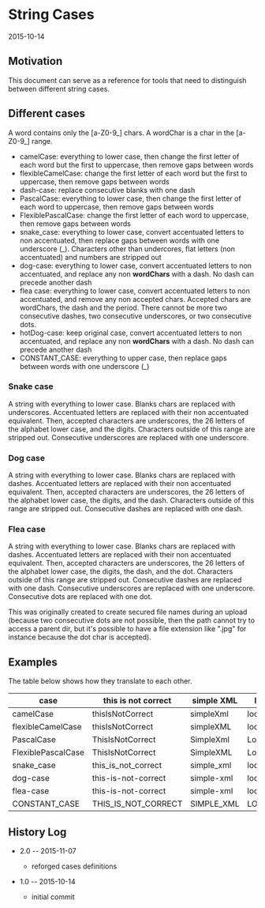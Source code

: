 String Cases
==========================
2015-10-14



Motivation
--------------

This document can serve as a reference for tools that need to distinguish between different string cases.




Different cases
-----------------------


A word contains only the [a-Z0-9_] chars.
A wordChar is a char in the [a-Z0-9_] range.




- camelCase: everything to lower case, then change the first letter of each word but the first to uppercase, then remove gaps between words  
- flexibleCamelCase: change the first letter of each word but the first to uppercase, then remove gaps between words  
- dash-case: replace consecutive blanks with one dash
- PascalCase: everything to lower case, then change the first letter of each word to uppercase, then remove gaps between words
- FlexiblePascalCase: change the first letter of each word to uppercase, then remove gaps between words 
- snake_case: everything to lower case, convert accentuated letters to non accentuated, then replace gaps between words with one underscore (_). Characters other than undercores, flat letters (non accentuated) and numbers are stripped out
- dog-case: everything to lower case, convert accentuated letters to non accentuated, and replace any non **wordChars** with a dash. No dash can precede another dash
- flea case: everything to lower case, convert accentuated letters to non accentuated, and remove any non accepted chars. Accepted chars are wordChars, the dash and the period. There cannot be more two consecutive dashes, two consecutive underscores, or two consecutive dots.
- hotDog-case: keep original case, convert accentuated letters to non accentuated, and replace any non **wordChars** with a dash. No dash can precede another dash
- CONSTANT_CASE: everything to upper case, then replace gaps between words with one underscore (_)


### Snake case

A string with everything to lower case.
Blanks chars are replaced with underscores.
Accentuated letters are replaced with their non accentuated equivalent.
Then, accepted characters are underscores, the 26 letters of the alphabet lower case, and the digits.
Characters outside of this range are stripped out.
Consecutive underscores are replaced with one underscore.


### Dog case

A string with everything to lower case.
Blanks chars are replaced with dashes.
Accentuated letters are replaced with their non accentuated equivalent.
Then, accepted characters are underscores, the 26 letters of the alphabet lower case, the digits, and the dash.
Characters outside of this range are stripped out.
Consecutive dashes are replaced with one dash.


### Flea case

A string with everything to lower case.
Blanks chars are replaced with dashes.
Accentuated letters are replaced with their non accentuated equivalent.
Then, accepted characters are underscores, the 26 letters of the alphabet lower case, the digits, the dash, and the dot.
Characters outside of this range are stripped out.
Consecutive dashes are replaced with one dash.
Consecutive underscores are replaced with one underscore.
Consecutive dots are replaced with one dot.

This was originally created to create secured file names during an upload (because two consecutive dots are not possible,
then the path cannot try to access a parent dir, but it's possible to have a file extension like ".jpg" for instance
because the dot char is accepted).






Examples
-------------

The table below shows how they translate to each other.


case        |   this is not correct |  simple XML  |  local db 2 remote   |    XML element
------------| --------------------- | -------------------  | ------------ |  ---------------  
camelCase   |   thisIsNotCorrect   | simpleXml  |  localDb2Remote   |     xmlElement
flexibleCamelCase |  thisIsNotCorrect   |  simpleXML  |  localDb2Remote  | XMLElement
PascalCase   |   ThisIsNotCorrect   | SimpleXml  |  LocalDb2Remote   |   XmlElement 
FlexiblePascalCase   | ThisIsNotCorrect  |  SimpleXML  |  LocalDb2Remote  | XMLElement 
snake_case  |   this_is_not_correct  |  simple_xml  |  local_db_2_remote  | xml_element
dog-case  |   this-is-not-correct  |  simple-xml  |  local-db-2-remote  | xml-element
flea-case  |   this-is-not-correct  |  simple-xml  |  local-db-2-remote  | xml-element
CONSTANT_CASE  |  THIS_IS_NOT_CORRECT  |  SIMPLE_XML  |  LOCAL_DB_2_REMOTE  | XML_ELEMENT 





History Log
------------------
    
- 2.0 -- 2015-11-07

    - reforged cases definitions
    
    
- 1.0 -- 2015-10-14

    - initial commit
    
    